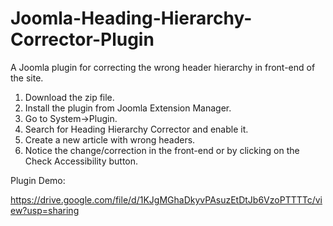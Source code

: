 # Joomla-Heading-Hierarchy-Corrector-Plugin
A Joomla plugin for correcting the wrong header hierarchy in front-end of the site.


1. Download the zip file.
2. Install the plugin from Joomla Extension Manager.
3. Go to System->Plugin.
4. Search for Heading Hierarchy Corrector and enable it.
5. Create a new article with wrong headers.
6. Notice the change/correction in the front-end or by clicking on the Check Accessibility button.

Plugin Demo:

https://drive.google.com/file/d/1KJgMGhaDkyvPAsuzEtDtJb6VzoPTTTTc/view?usp=sharing
